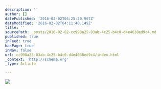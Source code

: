 ```yaml
---
description: ''
author: []
datePublished: '2016-02-02T04:25:20.967Z'
dateModified: '2016-02-02T04:11:48.149Z'
title: ''
sourcePath: _posts/2016-02-02-cc998a25-03ab-4c25-b4c0-d4e4038ed9c4.md
published: true
inFeed: true
hasPage: true
inNav: false
url: cc998a25-03ab-4c25-b4c0-d4e4038ed9c4/index.html
_context: 'http://schema.org'
_type: Article

---
```

![](https://the-grid-user-content.s3-us-west-2.amazonaws.com/fc34225d-013a-421c-ab6c-c020416dfd19.png)